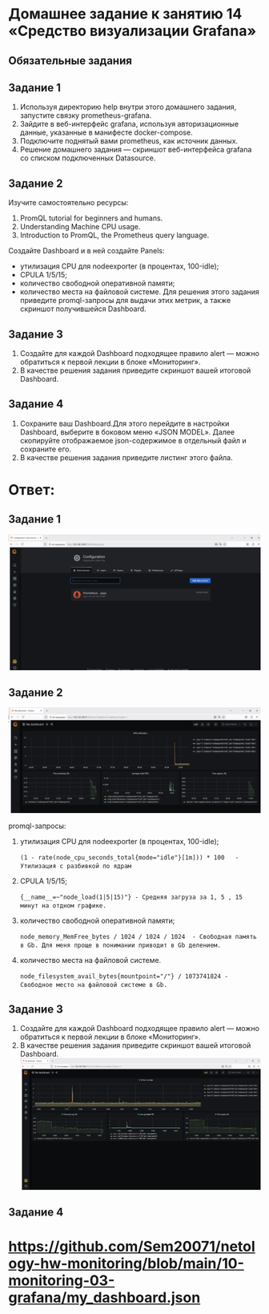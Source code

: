 # Домашнее задание к занятию 14 «Средство визуализации Grafana»

## Обязательные задания
## Задание 1
1. Используя директорию help внутри этого домашнего задания, запустите связку prometheus-grafana.
2. Зайдите в веб-интерфейс grafana, используя авторизационные данные, указанные в манифесте docker-compose.
3. Подключите поднятый вами prometheus, как источник данных.
4. Решение домашнего задания — скриншот веб-интерфейса grafana со списком подключенных Datasource.

## Задание 2
Изучите самостоятельно ресурсы:

1. PromQL tutorial for beginners and humans.
2. Understanding Machine CPU usage.
3. Introduction to PromQL, the Prometheus query language.
   
Создайте Dashboard и в ней создайте Panels:
- утилизация CPU для nodeexporter (в процентах, 100-idle);
- CPULA 1/5/15;
- количество свободной оперативной памяти;
- количество места на файловой системе.
Для решения этого задания приведите promql-запросы для выдачи этих метрик, а также скриншот получившейся Dashboard.

## Задание 3
1. Создайте для каждой Dashboard подходящее правило alert — можно обратиться к первой лекции в блоке «Мониторинг».
2. В качестве решения задания приведите скриншот вашей итоговой Dashboard.

## Задание 4
1. Сохраните ваш Dashboard.Для этого перейдите в настройки Dashboard, выберите в боковом меню «JSON MODEL». Далее скопируйте отображаемое json-содержимое в отдельный файл и сохраните его.
2. В качестве решения задания приведите листинг этого файла.

# Ответ:
## Задание 1
![Скриншот задание 1](https://github.com/Sem20071/netology-hw-monitoring/blob/main/10-monitoring-03-grafana/images/dz-02-grafana-01.png)

## Задание 2
![Скриншот задание 2](https://github.com/Sem20071/netology-hw-monitoring/blob/main/10-monitoring-03-grafana/images/dz-02-grafana-02.png)

promql-запросы:
1. утилизация CPU для nodeexporter (в процентах, 100-idle);

   `(1 - rate(node_cpu_seconds_total{mode="idle"}[1m])) * 100   -  Утилизация с разбивкой по ядрам`
3. CPULA 1/5/15;

   `{__name__=~"node_load(1|5|15)"} - Средняя загруза за 1, 5 , 15 минут на отдном графике.`
5. количество свободной оперативной памяти;

   `node_memory_MemFree_bytes / 1024 / 1024 / 1024  - Свободная память в Gb. Для меня проще в понимании приводит в Gb делением. `
7. количество места на файловой системе.

   `node_filesystem_avail_bytes{mountpoint="/"} / 1073741824 - Свободное место на файловой системе в Gb.`

## Задание 3
1. Создайте для каждой Dashboard подходящее правило alert — можно обратиться к первой лекции в блоке «Мониторинг».
2. В качестве решения задания приведите скриншот вашей итоговой Dashboard.
![Скриншот задание 3](https://github.com/Sem20071/netology-hw-monitoring/blob/main/10-monitoring-03-grafana/images/dz-02-grafana-03.png)

## Задание 4
# https://github.com/Sem20071/netology-hw-monitoring/blob/main/10-monitoring-03-grafana/my_dashboard.json
